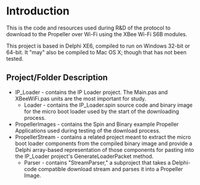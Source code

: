 Introduction
============

This is the code and resources used during R&D of the protocol to download to the Propeller over Wi-Fi using the XBee Wi-Fi S6B modules.

This project is based in Delphi XE6, compiled to run on Windows 32-bit or 64-bit.  It "may" also be compiled to Mac OS X; though that has not
been tested.

Project/Folder Description
--------------------------

  * IP_Loader - contains the IP Loader project.  The Main.pas and XBeeWiFi.pas units are the most important for study. 
    * Loader - contains the IP_Loader.spin source code and binary image for the micro boot loader used by the start of the downloading process.
  * PropellerImages - contains the Spin and Binary example Propeller Applications used during testing of the download process.
  * PropellerStream - contains a related project meant to extract the micro boot loader components from the compiled binary image and provide
                      a Delphi array-based representation of those components for pasting into the IP_Loader project's GenerateLoaderPacket
                      method.
    * Parser - contains "StreamParser," a subproject that takes a Delphi-code compatible download stream and parses it into a Propeller Image.
